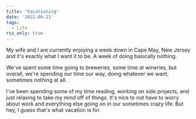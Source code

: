 ```yaml
---
title: 'Vacationing'
date: '2022-09-21'
tags:
  - Life
rss_only: true
---
```


My wife and I are currently enjoying a week down in Cape May, New Jersey and it's exactly what I want it to be. A week of doing basically nothing.
<!-- excerpt -->

We've spent some time going to breweries, some time at wineries, but overall, we're spending our time our way, doing whatever we want, sometimes nothing at all.

I've been spending some of my time reading, working on side projects, and just relaxing to take my mind off of things. It's nice to not have to worry about work and everything else going on in our sometimes crazy life. But hey, I guess that's what vacation is for.